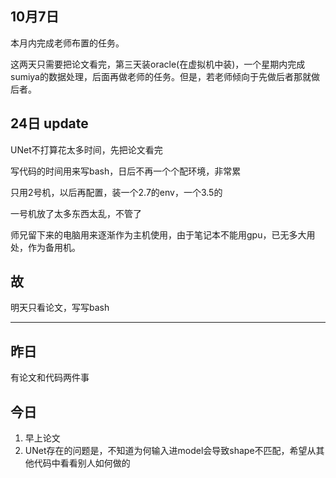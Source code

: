 ## 10月7日

本月内完成老师布置的任务。

这两天只需要把论文看完，第三天装oracle(在虚拟机中装)，一个星期内完成sumiya的数据处理，后面再做老师的任务。但是，若老师倾向于先做后者那就做后者。



## 24日 update

UNet不打算花太多时间，先把论文看完

写代码的时间用来写bash，日后不再一个个配环境，非常累

只用2号机，以后再配置，装一个2.7的env，一个3.5的

一号机放了太多东西太乱，不管了

师兄留下来的电脑用来逐渐作为主机使用，由于笔记本不能用gpu，已无多大用处，作为备用机。

## 故

明天只看论文，写写bash


---
## 昨日

有论文和代码两件事


## 今日

1. 早上论文
2. UNet存在的问题是，不知道为何输入进model会导致shape不匹配，希望从其他代码中看看别人如何做的

